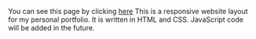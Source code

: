 You can see this page by clicking [here](https://wakanagushi.dev/)
This is a responsive website layout for my personal portfolio. It is written in HTML and CSS. JavaScript code will be added in the future.
